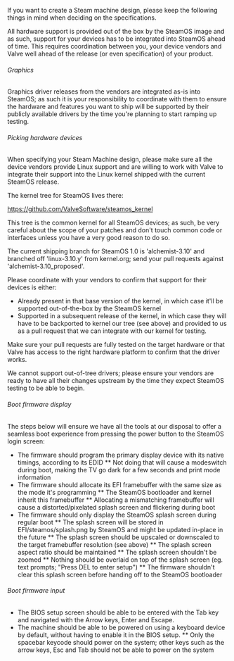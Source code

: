 If you want to create a Steam machine design, please keep the following things in mind when deciding on the specifications.

All hardware support is provided out of the box by the SteamOS image and as such, support for your devices has to be integrated into SteamOS ahead of time. This requires coordination between you, your device vendors and Valve well ahead of the release (or even specification) of your product.

###### Graphics

Graphics driver releases from the vendors are integrated as-is into SteamOS; as such it is your responsibility to coordinate with them to ensure the hardware and features you want to ship will be supported by their publicly available drivers by the time you're planning to start ramping up testing.

###### Picking hardware devices

When specifying your Steam Machine design, please make sure all the device vendors provide Linux support and are willing to work with Valve to integrate their support into the Linux kernel shipped with the current SteamOS release.

The kernel tree for SteamOS lives there:

https://github.com/ValveSoftware/steamos_kernel

This tree is the common kernel for all SteamOS devices; as such, be very careful about the scope of your patches and don't touch common code or interfaces unless you have a very good reason to do so.

The current shipping branch for SteamOS 1.0 is 'alchemist-3.10' and branched off 'linux-3.10.y' from kernel.org; send your pull requests against 'alchemist-3.10_proposed'.

Please coordinate with your vendors to confirm that support for their devices is either:
* Already present in that base version of the kernel, in which case it'll be supported out-of-the-box by the SteamOS kernel
* Supported in a subsequent release of the kernel, in which case they will have to be backported to kernel our tree (see above) and provided to us as a pull request that we can integrate with our kernel for testing.

Make sure your pull requests are fully tested on the target hardware or that Valve has access to the right hardware platform to confirm that the driver works.

We cannot support out-of-tree drivers; please ensure your vendors are ready to have all their changes upstream by the time they expect SteamOS testing to be able to begin.

###### Boot firmware display

The steps below will ensure we have all the tools at our disposal to offer a seamless boot experience from pressing the power button to the SteamOS login screen:

* The firmware should program the primary display device with its native timings, according to its EDID
** Not doing that will cause a modeswitch during boot, making the TV go dark for a few seconds and print mode information
* The firmware should allocate its EFI framebuffer with the same size as the mode it's programming
** The SteamOS bootloader and kernel inherit this framebuffer
** Allocating a mismatching framebuffer will cause a distorted/pixelated splash screen and flickering during boot
* The firmware should only display the SteamOS splash screen during regular boot
** The splash screen will be stored in EFI/steamos/splash.png by SteamOS and might be updated in-place in the future
** The splash screen should be upscaled or downscaled to the target framebuffer resolution (see above)
** The splash screen aspect ratio should be maintained
** The splash screen shouldn't be zoomed
** Nothing should be overlaid on top of the splash screen (eg. text prompts; "Press DEL to enter setup")
** The firmware shouldn't clear this splash screen before handing off to the SteamOS bootloader

###### Boot firmware input

* The BIOS setup screen should be able to be entered with the Tab key and navigated with the Arrow keys, Enter and Escape.
* The machine should be able to be powered on using a keyboard device by default, without having to enable it in the BIOS setup.
** Only the spacebar keycode should power on the system; other keys such as the arrow keys, Esc and Tab should not be able to power on the system
